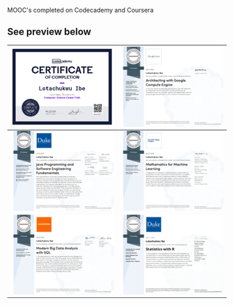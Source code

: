 MOOC's completed on Codecademy and Coursera

## See preview below

| <a href="https://github.com/LotaIbe/Certificates/blob/master/Lotachukwu%20Ibe%20_%20Codecademy.pdf"> <img src="images/cs.png">                                                                                                             | <a href="https://github.com/LotaIbe/Certificates/blob/master/Specialization%20Certificates/Architecting%20with%20Google%20Compute%20Engine.pdf"> <img src="images/gce.png"> |
|----------------------------------------------------------------------------------------------------------------------------------------------------------------------------------------------------------------------------------------------------------------------------------------------------------------------------------------------|-----------------------------------------------------------------------------------------------------------------------------------------------------------------------------------------------------------------------------------------------------------------------------------------------------------|
| <a href="https://github.com/LotaIbe/Certificates/blob/master/Specialization%20Certificates/Java%20Programming%20and%20Software%20Engineering%20Fundamentals.pdf">  <img src="images/java.png"> | <a href="https://github.com/LotaIbe/Certificates/blob/master/Specialization%20Certificates/Mathematics%20for%20Machine%20Learning.pdf">  <img src = "images/m4ml.png">                |
| <a href="https://github.com/LotaIbe/Certificates/blob/master/Specialization%20Certificates/Modern%20Big%20Data%20Analysis%20with%20SQL.pdf">  <img src ="images/cloudera.png">                                          | <a href="https://github.com/LotaIbe/Certificates/blob/master/Specialization%20Certificates/Modern%20Big%20Data%20Analysis%20with%20SQL.pdf">  <img src ="images/statsr.jpg">       |
 
